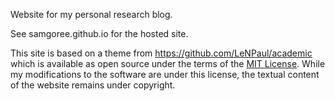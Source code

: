 Website for my personal research blog.

See samgoree.github.io for the hosted site.

This site is based on a theme from https://github.com/LeNPaul/academic which is available as open source under the terms of the [MIT License](https://opensource.org/licenses/MIT). While my modifications to the software are under this license, the textual content of the website remains under copyright.
